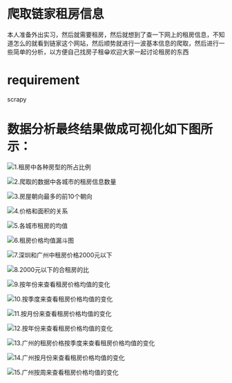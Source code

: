 # 爬取链家租房信息
本人准备外出实习，然后就需要租房，然后就想到了查一下网上的租房信息，不知道怎么的就看到链家这个网站，然后顺势就进行一波基本信息的爬取，然后进行一些简单的分析，以方便自己找房子租😁欢迎大家一起讨论租房的东西

# requirement
scrapy 



# 数据分析最终结果做成可视化如下图所示：

![1.租房中各种房型的所占比例](1.租房中各种房型的所占比例.png)

![2.爬取的数据中各城市的租房信息数量](2.爬取的数据中各城市的租房信息数量.png)

![3.房屋朝向最多的前10个朝向]( 3.房屋朝向最多的前10个朝向.png)

![4.价格和面积的关系](4.价格和面积的关系.png)

![5.各城市租房的均值](5.各城市租房的均值.png)

![6.租房价格均值漏斗图](6.租房价格均值漏斗图.png)

![7.深圳和广州中租房价格2000元以下](7.深圳和广州中租房价格2000元以下.png)

![8.2000元以下的合租房的比](8.2000元以下的合租房的比.png)

![9.按年份来查看租房价格均值的变化](9.按年份来查看租房价格均值的变化.png)

![10.按季度来查看租房价格均值的变化](10.按季度来查看租房价格均值的变化.png)

![11.按月份来查看租房价格均值的变化](11.按月份来查看租房价格均值的变化.png)

![12.按年份来查看租房价格均值的变化](12.按年份来查看租房价格均值的变化.png)

![13.广州的租房价格按季度来查看租房价格均值的变化](13.广州的租房价格按季度来查看租房价格均值的变化.png)

![14.广州按月份来查看租房价格均值的变化](14.广州按月份来查看租房价格均值的变化.png)

![15.广州按周来查看租房价格均值的变化](15.广州按周来查看租房价格均值的变化.png)

